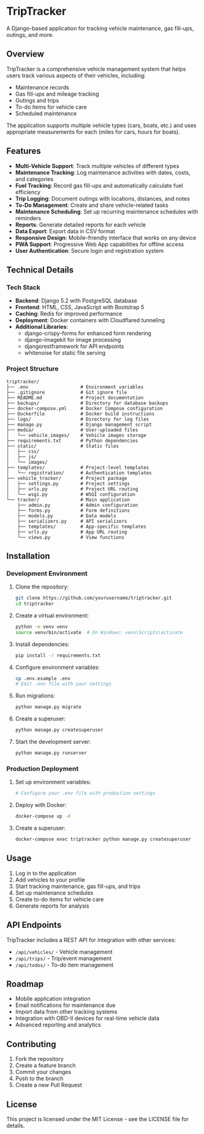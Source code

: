 # TripTracker

A Django-based application for tracking vehicle maintenance, gas fill-ups, outings, and more.

## Overview

TripTracker is a comprehensive vehicle management system that helps users track various aspects of their vehicles, including:

- Maintenance records
- Gas fill-ups and mileage tracking
- Outings and trips
- To-do items for vehicle care
- Scheduled maintenance

The application supports multiple vehicle types (cars, boats, etc.) and uses appropriate measurements for each (miles for cars, hours for boats).

## Features

- **Multi-Vehicle Support**: Track multiple vehicles of different types
- **Maintenance Tracking**: Log maintenance activities with dates, costs, and categories
- **Fuel Tracking**: Record gas fill-ups and automatically calculate fuel efficiency
- **Trip Logging**: Document outings with locations, distances, and notes
- **To-Do Management**: Create and share vehicle-related tasks
- **Maintenance Scheduling**: Set up recurring maintenance schedules with reminders
- **Reports**: Generate detailed reports for each vehicle
- **Data Export**: Export data in CSV format
- **Responsive Design**: Mobile-friendly interface that works on any device
- **PWA Support**: Progressive Web App capabilities for offline access
- **User Authentication**: Secure login and registration system

## Technical Details

### Tech Stack

- **Backend**: Django 5.2 with PostgreSQL database
- **Frontend**: HTML, CSS, JavaScript with Bootstrap 5
- **Caching**: Redis for improved performance
- **Deployment**: Docker containers with Cloudflared tunneling
- **Additional Libraries**:
  - django-crispy-forms for enhanced form rendering
  - django-imagekit for image processing
  - djangorestframework for API endpoints
  - whitenoise for static file serving

### Project Structure

```
triptracker/
├── .env                   # Environment variables
├── .gitignore             # Git ignore file
├── README.md              # Project documentation
├── backups/               # Directory for database backups
├── docker-compose.yml     # Docker Compose configuration
├── Dockerfile             # Docker build instructions
├── logs/                  # Directory for log files
├── manage.py              # Django management script
├── media/                 # User-uploaded files
│   └── vehicle_images/    # Vehicle images storage
├── requirements.txt       # Python dependencies
├── static/                # Static files
│   ├── css/
│   ├── js/
│   └── images/
├── templates/             # Project-level templates
│   └── registration/      # Authentication templates
├── vehicle_tracker/       # Project package
│   ├── settings.py        # Project settings
│   ├── urls.py            # Project URL routing
│   └── wsgi.py            # WSGI configuration
└── tracker/               # Main application
    ├── admin.py           # Admin configuration
    ├── forms.py           # Form definitions
    ├── models.py          # Data models
    ├── serializers.py     # API serializers
    ├── templates/         # App-specific templates
    ├── urls.py            # App URL routing
    └── views.py           # View functions
```

## Installation

### Development Environment

1. Clone the repository:
   ```bash
   git clone https://github.com/yourusername/triptracker.git
   cd triptracker
   ```

2. Create a virtual environment:
   ```bash
   python -m venv venv
   source venv/bin/activate  # On Windows: venv\Scripts\activate
   ```

3. Install dependencies:
   ```bash
   pip install -r requirements.txt
   ```

4. Configure environment variables:
   ```bash
   cp .env.example .env
   # Edit .env file with your settings
   ```

5. Run migrations:
   ```bash
   python manage.py migrate
   ```

6. Create a superuser:
   ```bash
   python manage.py createsuperuser
   ```

7. Start the development server:
   ```bash
   python manage.py runserver
   ```

### Production Deployment

1. Set up environment variables:
   ```bash
   # Configure your .env file with production settings
   ```

2. Deploy with Docker:
   ```bash
   docker-compose up -d
   ```

3. Create a superuser:
   ```bash
   docker-compose exec triptracker python manage.py createsuperuser
   ```

## Usage

1. Log in to the application
2. Add vehicles to your profile
3. Start tracking maintenance, gas fill-ups, and trips
4. Set up maintenance schedules
5. Create to-do items for vehicle care
6. Generate reports for analysis

## API Endpoints

TripTracker includes a REST API for integration with other services:

- `/api/vehicles/` - Vehicle management
- `/api/trips/` - Trip/event management
- `/api/todos/` - To-do item management

## Roadmap

- Mobile application integration
- Email notifications for maintenance due
- Import data from other tracking systems
- Integration with OBD-II devices for real-time vehicle data
- Advanced reporting and analytics

## Contributing

1. Fork the repository
2. Create a feature branch
3. Commit your changes
4. Push to the branch
5. Create a new Pull Request

## License

This project is licensed under the MIT License - see the LICENSE file for details.